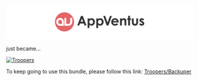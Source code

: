 [![AppVentus](https://github.com/AppVentus/AvAlertifyBundle/blob/master/Media/appventus.png)](http://appventus.com)

just became...

[![Troopers](https://cloud.githubusercontent.com/assets/618536/18787530/83cf424e-81a3-11e6-8f66-cde3ec5fa82a.png)](http://troopers.agency)

To keep going to use this bundle, please follow this link:
[Troopers/Backuper](https://github.com/Troopers/Backuper)
